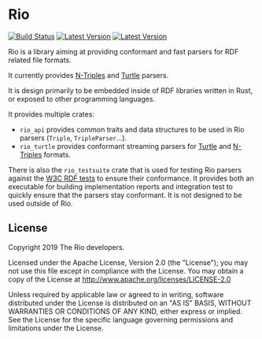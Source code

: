 Rio
===


[![Build Status](https://travis-ci.org/Tpt/rio.svg?branch=master)](https://travis-ci.org/Tpt/rio)
[![Latest Version](https://img.shields.io/crates/v/rio_api.svg)](https://crates.io/crates/rio_api)
[![Latest Version](https://img.shields.io/crates/v/rio_turtle.svg)](https://crates.io/crates/rio_turtle)

Rio is a library aiming at providing conformant and fast parsers for RDF related file formats.

It currently provides [N-Triples](https://www.w3.org/TR/n-triples/) and [Turtle](https://www.w3.org/TR/turtle/) parsers.

It is design primarily to be embedded inside of RDF libraries written in Rust, or exposed to other programming languages.

It provides multiple crates:
* `rio_api` provides common traits and data structures to be used in Rio parsers (`Triple`, `TripleParser`...).
* `rio_turtle` provides conformant streaming parsers for [Turtle](https://www.w3.org/TR/turtle/) and [N-Triples](https://www.w3.org/TR/n-triples/) formats.

There is also the `rio_testsuite` crate that is used for testing Rio parsers against the [W3C RDF tests](http://w3c.github.io/rdf-tests/) to ensure their conformance.
It provides both an executable for building implementation reports and integration test to quickly ensure that the parsers stay conformant.
It is not designed to be used outside of Rio.


## License

Copyright 2019 The Rio developers.

Licensed under the Apache License, Version 2.0 (the "License");
you may not use this file except in compliance with the License.
You may obtain a copy of the License at http://www.apache.org/licenses/LICENSE-2.0

Unless required by applicable law or agreed to in writing, software
distributed under the License is distributed on an "AS IS" BASIS,
WITHOUT WARRANTIES OR CONDITIONS OF ANY KIND, either express or implied.
See the License for the specific language governing permissions and
limitations under the License.
